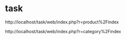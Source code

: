 # task
http://localhost/task/web/index.php?r=product%2Findex




http://localhost/task/web/index.php?r=category%2Findex
